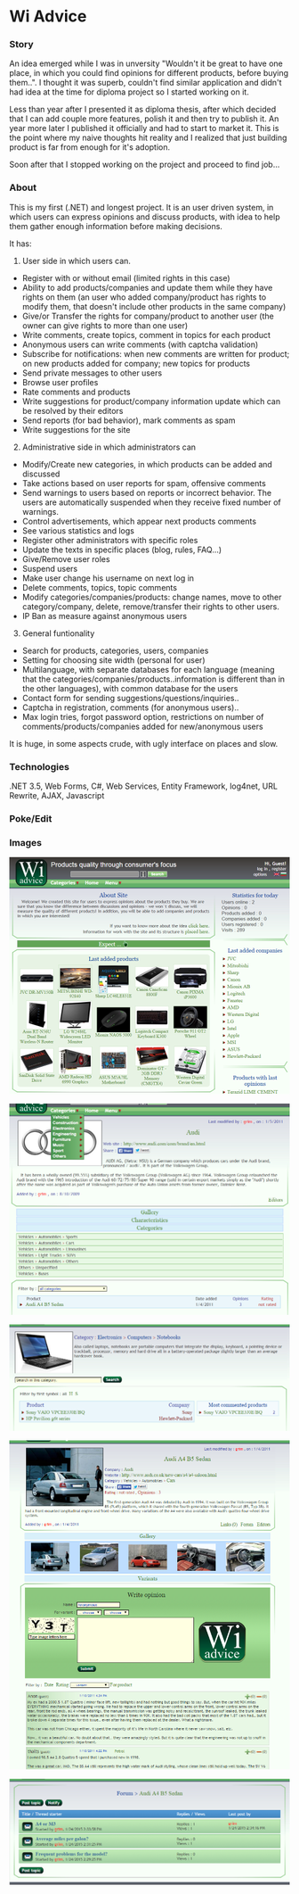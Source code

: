 # Wi Advice

### Story

An idea emerged while I was in unversity "Wouldn't it be great to have one place, in which you could find opinions for different products, before buying them..". I thought it was superb, couldn't find similar application and didn't had idea at the time for diploma project so I started working on it.

Less than year after I presented it as diploma thesis, after which decided that I can add couple more features, polish it and then try to publish it. An year more later I published it officially and had to start to market it. This is the point where my naive thoughts hit reality and I realized that just building product is far from enough for it's adoption.   

Soon after that I stopped working on the project and proceed to find job...

### About

This is my first (.NET) and longest project. It is an user driven system, in which users can express opinions and discuss products, with idea to help them gather enough information before making decisions.

It has:  

1. User side in which users can.
  * Register with or without email (limited rights in this case)
  * Ability to add products/companies and update them while they have rights on them (an user who added company/product has rights to modify them, that doesn't include other products in the same company)
  * Give/or Transfer the rights for company/product to another user (the owner can give rights to more than one user)
  * Write comments, create topics, comment in topics for each product
  * Anonymous users can write comments (with captcha validation)
  * Subscribe for notifications: when new comments are written for product; on new products added for company; new topics for products
  * Send private messages to other users
  * Browse user profiles
  * Rate comments and products
  * Write suggestions for product/company information update which can be resolved by their editors
  * Send reports (for bad behavior), mark comments as spam
  * Write suggestions for the site
2. Administrative side in which administrators can
  * Modify/Create new categories, in which products can be added and discussed
  * Take actions based on user reports for spam, offensive comments
  * Send warnings to users based on reports or incorrect behavior. The users are automatically suspended when they receive fixed number of warnings.
  * Control advertisements, which appear next products comments
  * See various statistics and logs
  * Register other administrators with specific roles
  * Update the texts in specific places (blog, rules, FAQ...)
  * Give/Remove user roles
  * Suspend users
  * Make user change his username on next log in
  * Delete comments, topics, topic comments
  * Modify categories/companies/products: change names, move to other category/company, delete, remove/transfer their rights to other users.
  * IP Ban as measure against anonymous users 
3. General funtionality
  * Search for products, categories, users, companies
  * Setting for choosing site width (personal for user)
  * Multilanguage, with separate databases for each language (meaning that the categories/companies/products..information is different than in the other languages), with common database for the users
  * Contact form for sending suggestions/questions/inquiries..
  * Captcha in registration, comments (for anonymous users)..
  * Max login tries, forgot password option, restrictions on number of comments/products/companies added for new/anonymous users  

It is huge, in some aspects crude, with ugly interface on places and slow.

### Technologies

.NET 3.5, Web Forms, C#, Web Services, Entity Framework, log4net, URL Rewrite, AJAX, Javascript

### Poke/Edit

### Images

![alt text](https://github.com/raste/WiAdvice/blob/master/screenshots/Home.png "Home")

![alt text](https://github.com/raste/WiAdvice/blob/master/screenshots/Company.png "Company")

![alt text](https://github.com/raste/WiAdvice/blob/master/screenshots/Category.png "Category")

![alt text](https://github.com/raste/WiAdvice/blob/master/screenshots/Product.png "Product")

![alt text](https://github.com/raste/WiAdvice/blob/master/screenshots/Forum.png "Forum")
